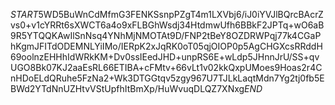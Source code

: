 $START$5WD5BuWnCdMfmG3FENKSsnpPZgT4m1LXVbj6/iJ0iYVJlBQrcBAcrZvs0+v1cYRRt6sXWCT6a4o9xFLBGhWsdj34HtdmwUfh6BBkF2JPTq+wO6aB9R5YTQQKAwIlSnNsq4YNhMjNMOTAt9D/FNP2tBeY8OZDRWPqj77k4CGaPhKgmJFITdODEMNLYiIMo/IERpK2xJqRK0oT05qjOIOP0p5AgCHGXcsRRddH69oolnzEHHhIdWRkKM+Dv0ssIEedJHD+unpRS6E+wLdp5JHnnJrU/SS+qvUGO8Bk07KJ2aaEsRL66ETIBA+cFMtv+66vLt1v02kkQxpUMoes9Hoas2r4CnHDoELdQRuhe5FzNa2+Wk3DTGGtqv5zgy967U7TJLkLaqtMdn7Yg2tj0fb5EBWd2YTdNnUZHtvVStUpfhItBmXp/HuWvuqDLQZ7XNxg$END$